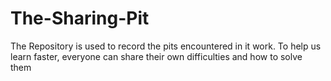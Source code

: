 # The-Sharing-Pit
 The Repository is used to record the pits encountered in it work. 
 To help us learn faster, everyone can share their own difficulties and how to solve them
